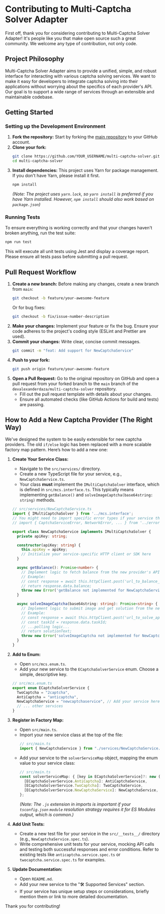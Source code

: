 # Contributing to Multi-Captcha Solver Adapter

First off, thank you for considering contributing to Multi-Captcha Solver Adapter! It's people like you that make open source such a great community. We welcome any type of contribution, not only code.

## Project Philosophy

Multi-Captcha Solver Adapter aims to provide a unified, simple, and robust interface for interacting with various captcha solving services. We want to make it easy for developers to integrate captcha solving into their applications without worrying about the specifics of each provider's API. Our goal is to support a wide range of services through an extensible and maintainable codebase.

## Getting Started

### Setting up the Development Environment

1.  **Fork the repository:** Start by forking the [main repository](https://github.com/devalexanderdaza/multi-captcha-solver) to your GitHub account.
2.  **Clone your fork:**
    ```bash
    git clone https://github.com/YOUR_USERNAME/multi-captcha-solver.git
    cd multi-captcha-solver
    ```
3.  **Install dependencies:** This project uses Yarn for package management. If you don't have Yarn, please install it first.
    ```bash
    npm install
    ```
    *(Note: The project uses `yarn.lock`, so `yarn install` is preferred if you have Yarn installed. However, `npm install` should also work based on `package.json`)*

### Running Tests

To ensure everything is working correctly and that your changes haven't broken anything, run the test suite:

```bash
npm run test
```

This will execute all unit tests using Jest and display a coverage report. Please ensure all tests pass before submitting a pull request.

## Pull Request Workflow

1.  **Create a new branch:** Before making any changes, create a new branch from `main`:
    ```bash
    git checkout -b feature/your-awesome-feature
    ```
    Or for bug fixes:
    ```bash
    git checkout -b fix/issue-number-description
    ```
2.  **Make your changes:** Implement your feature or fix the bug. Ensure your code adheres to the project's coding style (ESLint and Prettier are used).
3.  **Commit your changes:** Write clear, concise commit messages.
    ```bash
    git commit -m "feat: Add support for NewCaptchaService"
    ```
4.  **Push to your fork:**
    ```bash
    git push origin feature/your-awesome-feature
    ```
5.  **Open a Pull Request:** Go to the original repository on GitHub and open a pull request from your forked branch to the `main` branch of the `devalexanderdaza/multi-captcha-solver` repository.
    *   Fill out the pull request template with details about your changes.
    *   Ensure all automated checks (like GitHub Actions for build and tests) are passing.

## How to Add a New Captcha Provider (The Right Way)

We've designed the system to be easily extensible for new captcha providers. The old `if/else` logic has been replaced with a more scalable factory map pattern. Here’s how to add a new one:

1.  **Create Your Service Class:**
    *   Navigate to the `src/services/` directory.
    *   Create a new TypeScript file for your service, e.g., `NewCaptchaService.ts`.
    *   Your class **must** implement the `IMultiCaptchaSolver` interface, which is defined in `src/mcs.interface.ts`. This typically means implementing `getBalance()` and `solveImageCaptcha(base64string: string)` methods.

    ```typescript
    // src/services/NewCaptchaService.ts
    import { IMultiCaptchaSolver } from '../mcs.interface';
    // You might need to import specific error types if your service throws custom errors
    // import { CaptchaServiceError, NetworkError, ... } from '../errors'; // Adjust path as needed

    export class NewCaptchaService implements IMultiCaptchaSolver {
      private apiKey: string;

      constructor(apiKey: string) {
        this.apiKey = apiKey;
        // Initialize your service-specific HTTP client or SDK here
      }

      async getBalance(): Promise<number> {
        // Implement logic to fetch balance from the new provider's API
        // Example:
        // const response = await this.httpClient.post('url_to_balance_api', { key: this.apiKey });
        // return response.data.balance;
        throw new Error('getBalance not implemented for NewCaptchaService'); // Replace with actual implementation
      }

      async solveImageCaptcha(base64string: string): Promise<string> {
        // Implement logic to submit image and get solution from the new provider's API
        // Example:
        // const response = await this.httpClient.post('url_to_solve_api', { key: this.apiKey, body: base64string, method: 'base64' });
        // const taskId = response.data.taskId;
        // ...polling logic...
        // return solutionText;
        throw new Error('solveImageCaptcha not implemented for NewCaptchaService'); // Replace with actual implementation
      }
    }
    ```

2.  **Add to Enum:**
    *   Open `src/mcs.enum.ts`.
    *   Add your new service to the `ECaptchaSolverService` enum. Choose a simple, descriptive key.

    ```typescript
    // src/mcs.enum.ts
    export enum ECaptchaSolverService {
      TwoCaptcha = "2captcha",
      AntiCaptcha = "anticaptcha",
      NewCaptchaService = "newcaptchaservice", // Add your service here
      // ... other services
    }
    ```

3.  **Register in Factory Map:**
    *   Open `src/main.ts`.
    *   Import your new service class at the top of the file:
        ```typescript
        // src/main.ts
        import { NewCaptchaService } from "./services/NewCaptchaService.js"; // Ensure .js extension for ES Modules
        ```
    *   Add your service to the `solverServiceMap` object, mapping the enum value to your service class:
        ```typescript
        // src/main.ts
        const solverServiceMap: { [key in ECaptchaSolverService]?: new (apiKey: string) => IMultiCaptchaSolver } = {
          [ECaptchaSolverService.AntiCaptcha]: AntiCaptchaService,
          [ECaptchaSolverService.TwoCaptcha]: TwoCaptchaService,
          [ECaptchaSolverService.NewCaptchaService]: NewCaptchaService, // Register your service here
        };
        ```
        *(Note: The `.js` extension in imports is important if your `tsconfig.json` `module` resolution strategy requires it for ES Modules output, which is common.)*

4.  **Add Unit Tests:**
    *   Create a new test file for your service in the `src/__tests__/` directory (e.g., `NewCaptchaService.spec.ts`).
    *   Write comprehensive unit tests for your service, mocking API calls and testing both successful responses and error conditions. Refer to existing tests like `anticaptcha.service.spec.ts` or `twocaptcha.service.spec.ts` for examples.

5.  **Update Documentation:**
    *   Open `README.md`.
    *   Add your new service to the "🛠️ Supported Services" section.
    *   If your service has unique setup steps or considerations, briefly mention them or link to more detailed documentation.

Thank you for contributing!
